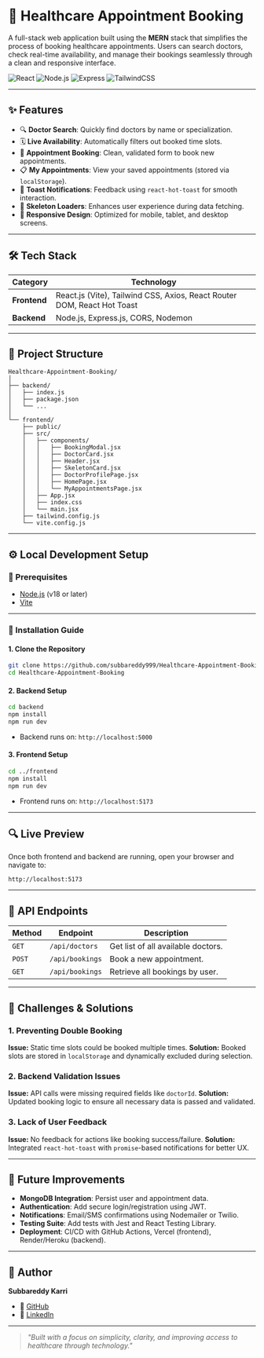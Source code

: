 # 🏥 Healthcare Appointment Booking

A full-stack web application built using the **MERN** stack that simplifies the process of booking healthcare appointments. Users can search doctors, check real-time availability, and manage their bookings seamlessly through a clean and responsive interface.

![React](https://img.shields.io/badge/React-20232A?style=for-the-badge\&logo=react\&logoColor=61DAFB)
![Node.js](https://img.shields.io/badge/Node.js-339933?style=for-the-badge\&logo=nodedotjs\&logoColor=white)
![Express](https://img.shields.io/badge/Express.js-000000?style=for-the-badge\&logo=express\&logoColor=white)
![TailwindCSS](https://img.shields.io/badge/Tailwind_CSS-06B6D4?style=for-the-badge\&logo=tailwind-css\&logoColor=white)

---

## ✨ Features

* 🔍 **Doctor Search**: Quickly find doctors by name or specialization.
* 🗓 **Live Availability**: Automatically filters out booked time slots.
* 📝 **Appointment Booking**: Clean, validated form to book new appointments.
* 📋 **My Appointments**: View your saved appointments (stored via `localStorage`).
* 🔔 **Toast Notifications**: Feedback using `react-hot-toast` for smooth interaction.
* 🧱 **Skeleton Loaders**: Enhances user experience during data fetching.
* 📱 **Responsive Design**: Optimized for mobile, tablet, and desktop screens.

---

## 🛠️ Tech Stack

| Category       | Technology                                       |
| -------------- | ----------------------------------------------------------------------- |
| **Frontend**   | React.js (Vite), Tailwind CSS, Axios, React Router DOM, React Hot Toast |
| **Backend**    | Node.js, Express.js, CORS, Nodemon                                      |

---

## 📂 Project Structure

```
Healthcare-Appointment-Booking/
│
├── backend/
│   ├── index.js
│   ├── package.json
│   └── ...
│
└── frontend/
    ├── public/
    ├── src/
    │   ├── components/
    │   │   ├── BookingModal.jsx
    │   │   ├── DoctorCard.jsx
    │   │   ├── Header.jsx
    │   │   ├── SkeletonCard.jsx
    │   │   ├── DoctorProfilePage.jsx
    │   │   ├── HomePage.jsx
    │   │   └── MyAppointmentsPage.jsx
    │   ├── App.jsx
    │   ├── index.css
    │   └── main.jsx
    ├── tailwind.config.js
    └── vite.config.js
```

---

## ⚙️ Local Development Setup

### 🧰 Prerequisites

* [Node.js](https://nodejs.org/) (v18 or later)
* [Vite](https://vitejs.dev/)

---

### 🔧 Installation Guide

#### 1. Clone the Repository

```bash
git clone https://github.com/subbareddy999/Healthcare-Appointment-Booking.git
cd Healthcare-Appointment-Booking
```

#### 2. Backend Setup

```bash
cd backend
npm install
npm run dev
```

* Backend runs on: `http://localhost:5000`

#### 3. Frontend Setup

```bash
cd ../frontend
npm install
npm run dev
```

* Frontend runs on: `http://localhost:5173`

---

## 🔍 Live Preview

Once both frontend and backend are running, open your browser and navigate to:

```
http://localhost:5173
```

---

## 🔌 API Endpoints

| Method | Endpoint        | Description                        |
| ------ | --------------- | ---------------------------------- |
| `GET`  | `/api/doctors`  | Get list of all available doctors. |
| `POST` | `/api/bookings` | Book a new appointment.            |
| `GET`  | `/api/bookings` | Retrieve all bookings by user.     |

---

## 🧠 Challenges & Solutions

### 1. Preventing Double Booking

**Issue:** Static time slots could be booked multiple times.
**Solution:** Booked slots are stored in `localStorage` and dynamically excluded during selection.

### 2. Backend Validation Issues

**Issue:** API calls were missing required fields like `doctorId`.
**Solution:** Updated booking logic to ensure all necessary data is passed and validated.

### 3. Lack of User Feedback

**Issue:** No feedback for actions like booking success/failure.
**Solution:** Integrated `react-hot-toast` with `promise`-based notifications for better UX.

---

## 🔮 Future Improvements

* **MongoDB Integration**: Persist user and appointment data.
* **Authentication**: Add secure login/registration using JWT.
* **Notifications**: Email/SMS confirmations using Nodemailer or Twilio.
* **Testing Suite**: Add tests with Jest and React Testing Library.
* **Deployment**: CI/CD with GitHub Actions, Vercel (frontend), Render/Heroku (backend).

---

## 👤 Author

**Subbareddy Karri**

* 🔗 [GitHub](https://github.com/subbareddy999)
* 💼 [LinkedIn](https://www.linkedin.com/in/subbareddykarri/)

---

> *"Built with a focus on simplicity, clarity, and improving access to healthcare through technology."*
